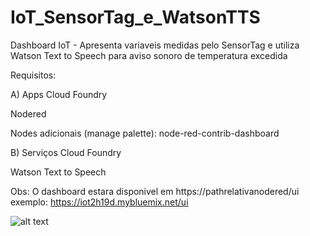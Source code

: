 # IoT_SensorTag_e_WatsonTTS
Dashboard IoT - Apresenta variaveis medidas pelo SensorTag e utiliza Watson Text to Speech para aviso sonoro de temperatura excedida

Requisitos:

A) Apps Cloud Foundry

Nodered

Nodes adicionais (manage palette):
node-red-contrib-dashboard


B) Serviços Cloud Foundry

Watson Text to Speech



Obs: O dashboard estara disponivel em https://pathrelativanodered/ui
exemplo: https://iot2h19d.mybluemix.net/ui


![alt text](https://github.com/afgaspar2012/IoT_SensorTag_e_WatsonTTS/blob/master/iot.png)
